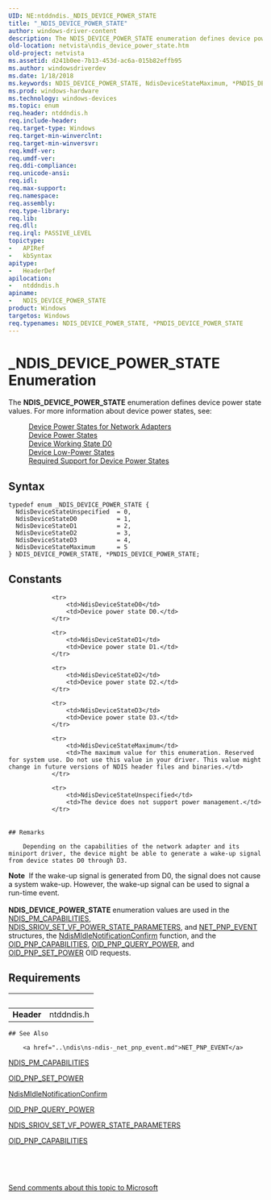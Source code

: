 ```yaml
---
UID: NE:ntddndis._NDIS_DEVICE_POWER_STATE
title: "_NDIS_DEVICE_POWER_STATE"
author: windows-driver-content
description: The NDIS_DEVICE_POWER_STATE enumeration defines device power state values.
old-location: netvista\ndis_device_power_state.htm
old-project: netvista
ms.assetid: d241b0ee-7b13-453d-ac6a-015b82effb95
ms.author: windowsdriverdev
ms.date: 1/18/2018
ms.keywords: NDIS_DEVICE_POWER_STATE, NdisDeviceStateMaximum, *PNDIS_DEVICE_POWER_STATE, ntddndis/NdisDeviceStateD0, ntddndis/NDIS_DEVICE_POWER_STATE, NdisDeviceStateD3, NdisDeviceStateD2, ntddndis/NdisDeviceStateMaximum, PNDIS_DEVICE_POWER_STATE, NdisDeviceStateD1, ntddndis/PNDIS_DEVICE_POWER_STATE, ntddndis/NdisDeviceStateD3, netvista.ndis_device_power_state, ntddndis/NdisDeviceStateD2, _NDIS_DEVICE_POWER_STATE, PNDIS_DEVICE_POWER_STATE enumeration pointer [Network Drivers Starting with Windows Vista], NdisDeviceStateD0, ntddndis/NdisDeviceStateD1, ntddndis/NdisDeviceStateUnspecified, NdisDeviceStateUnspecified, NDIS_DEVICE_POWER_STATE enumeration [Network Drivers Starting with Windows Vista]
ms.prod: windows-hardware
ms.technology: windows-devices
ms.topic: enum
req.header: ntddndis.h
req.include-header: 
req.target-type: Windows
req.target-min-winverclnt: 
req.target-min-winversvr: 
req.kmdf-ver: 
req.umdf-ver: 
req.ddi-compliance: 
req.unicode-ansi: 
req.idl: 
req.max-support: 
req.namespace: 
req.assembly: 
req.type-library: 
req.lib: 
req.dll: 
req.irql: PASSIVE_LEVEL
topictype:
-	APIRef
-	kbSyntax
apitype:
-	HeaderDef
apilocation:
-	ntddndis.h
apiname:
-	NDIS_DEVICE_POWER_STATE
product: Windows
targetos: Windows
req.typenames: NDIS_DEVICE_POWER_STATE, *PNDIS_DEVICE_POWER_STATE
---
```


# _NDIS_DEVICE_POWER_STATE Enumeration
The <b>NDIS_DEVICE_POWER_STATE</b> enumeration defines device power state values. For more information about device power states, see:<dl>
<dd>
<a href="https://msdn.microsoft.com/969aadc9-e797-4a07-9714-8c2c5a6357da">Device Power States for Network Adapters</a>
</dd>
<dd>
<a href="https://msdn.microsoft.com/library/windows/hardware/ff543162">Device Power States</a>
</dd>
<dd>
<a href="https://msdn.microsoft.com/library/windows/hardware/ff543210">Device Working State D0</a>
</dd>
<dd>
<a href="https://msdn.microsoft.com/library/windows/hardware/ff543186">Device Low-Power States</a>
</dd>
<dd>
<a href="https://msdn.microsoft.com/library/windows/hardware/ff561073">Required Support for Device Power States</a>
</dd>
</dl>

## Syntax
````
typedef enum _NDIS_DEVICE_POWER_STATE { 
  NdisDeviceStateUnspecified  = 0,
  NdisDeviceStateD0           = 1,
  NdisDeviceStateD1           = 2,
  NdisDeviceStateD2           = 3,
  NdisDeviceStateD3           = 4,
  NdisDeviceStateMaximum      = 5
} NDIS_DEVICE_POWER_STATE, *PNDIS_DEVICE_POWER_STATE;
````

## Constants

<table>
            
                <tr>
                    <td>NdisDeviceStateD0</td>
                    <td>Device power state D0.</td>
                </tr>
            
                <tr>
                    <td>NdisDeviceStateD1</td>
                    <td>Device power state D1.</td>
                </tr>
            
                <tr>
                    <td>NdisDeviceStateD2</td>
                    <td>Device power state D2.</td>
                </tr>
            
                <tr>
                    <td>NdisDeviceStateD3</td>
                    <td>Device power state D3.</td>
                </tr>
            
                <tr>
                    <td>NdisDeviceStateMaximum</td>
                    <td>The maximum value for this enumeration. Reserved for system use. Do not use this value in your driver. This value might change in future versions of NDIS header files and binaries.</td>
                </tr>
            
                <tr>
                    <td>NdisDeviceStateUnspecified</td>
                    <td>The device does not support power management.</td>
                </tr>
</table>

    ## Remarks

        Depending on the capabilities of the network adapter and its miniport driver, the device might be able to generate a wake-up signal from device states D0 through D3.

<div class="alert"><b>Note</b>  If the wake-up signal is generated from D0, the signal does not cause a system wake-up. However, the wake-up signal can be used to signal a run-time event.</div>
<div> </div>
<b>NDIS_DEVICE_POWER_STATE</b> enumeration values are used in the <a href="..\ntddndis\ns-ntddndis-_ndis_pm_capabilities.md">NDIS_PM_CAPABILITIES</a>, <a href="..\ntddndis\ns-ntddndis-_ndis_sriov_set_vf_power_state_parameters.md">NDIS_SRIOV_SET_VF_POWER_STATE_PARAMETERS</a>,  and <a href="..\ndis\ns-ndis-_net_pnp_event.md">NET_PNP_EVENT</a> structures, the <a href="..\ndis\nf-ndis-ndismidlenotificationconfirm.md">NdisMIdleNotificationConfirm</a> function, and the <a href="https://msdn.microsoft.com/library/windows/hardware/ff569774">OID_PNP_CAPABILITIES</a>, <a href="https://msdn.microsoft.com/library/windows/hardware/ff569778">OID_PNP_QUERY_POWER</a>, and <a href="https://msdn.microsoft.com/library/windows/hardware/ff569780">OID_PNP_SET_POWER</a> OID requests.

## Requirements
| &nbsp; | &nbsp; |
| ---- |:---- |
| **Header** | ntddndis.h |

    ## See Also

        <a href="..\ndis\ns-ndis-_net_pnp_event.md">NET_PNP_EVENT</a>



<a href="..\ntddndis\ns-ntddndis-_ndis_pm_capabilities.md">NDIS_PM_CAPABILITIES</a>



<a href="https://msdn.microsoft.com/library/windows/hardware/ff569780">OID_PNP_SET_POWER</a>



<a href="..\ndis\nf-ndis-ndismidlenotificationconfirm.md">NdisMIdleNotificationConfirm</a>



<a href="https://msdn.microsoft.com/library/windows/hardware/ff569778">OID_PNP_QUERY_POWER</a>



<a href="..\ntddndis\ns-ntddndis-_ndis_sriov_set_vf_power_state_parameters.md">NDIS_SRIOV_SET_VF_POWER_STATE_PARAMETERS</a>



<a href="https://msdn.microsoft.com/library/windows/hardware/ff569774">OID_PNP_CAPABILITIES</a>



 

 

<a href="mailto:wsddocfb@microsoft.com?subject=Documentation%20feedback [netvista\netvista]:%20NDIS_DEVICE_POWER_STATE enumeration%20 RELEASE:%20(1/18/2018)&amp;body=%0A%0APRIVACY STATEMENT%0A%0AWe use your feedback to improve the documentation. We don't use your email address for any other purpose, and we'll remove your email address from our system after the issue that you're reporting is fixed. While we're working to fix this issue, we might send you an email message to ask for more info. Later, we might also send you an email message to let you know that we've addressed your feedback.%0A%0AFor more info about Microsoft's privacy policy, see http://privacy.microsoft.com/en-us/default.aspx." title="Send comments about this topic to Microsoft">Send comments about this topic to Microsoft</a>